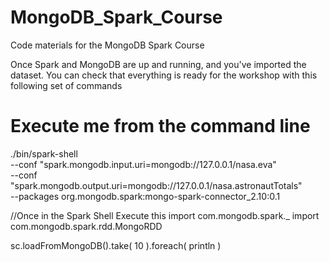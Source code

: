 # MongoDB_Spark_Course
Code materials for the MongoDB Spark Course

Once Spark and MongoDB are up and running, and you've imported the dataset. You can check that everything is ready for the workshop with this following set of commands

# Execute me from the command line
./bin/spark-shell \
--conf "spark.mongodb.input.uri=mongodb://127.0.0.1/nasa.eva" \
--conf "spark.mongodb.output.uri=mongodb://127.0.0.1/nasa.astronautTotals" \
--packages org.mongodb.spark:mongo-spark-connector_2.10:0.1


//Once in the Spark Shell Execute this
import com.mongodb.spark._
import com.mongodb.spark.rdd.MongoRDD

sc.loadFromMongoDB().take( 10 ).foreach( println )
